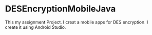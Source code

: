# DESEncryptionMobileJava
This my assignment Project. I creat a mobile apps for DES encryption. I create it using Android Studio.
